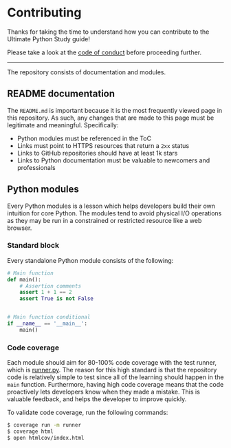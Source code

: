 # Contributing

Thanks for taking the time to understand how you can contribute to the
Ultimate Python Study guide!

Please take a look at the [code of conduct](CODE_OF_CONDUCT.md) before
proceeding further.

---

The repository consists of documentation and modules.

## README documentation

The `README.md` is important because it is the most frequently viewed page
in this repository. As such, any changes that are made to this page must be
legitimate and meaningful. Specifically:

- Python modules must be referenced in the ToC
- Links must point to HTTPS resources that return a `2xx` status
- Links to GitHub repositories should have at least 1k stars
- Links to Python documentation must be valuable to newcomers and professionals

## Python modules

Every Python modules is a lesson which helps developers build their own
intuition for core Python. The modules tend to avoid physical I/O operations
as they may be run in a constrained or restricted resource like a web browser.

### Standard block

Every standalone Python module consists of the following:

```python
# Main function
def main():
    # Assertion comments
    assert 1 + 1 == 2
    assert True is not False


# Main function conditional
if __name__ == '__main__':
    main()
```

### Code coverage

Each module should aim for 80-100% code coverage with the test runner, which
is [runner.py](runner.py). The reason for this high standard is that the
repository code is relatively simple to test since all of the learning should
happen in the `main` function. Furthermore, having high code coverage means
that the code proactively lets developers know when they made a mistake. This
is valuable feedback, and helps the developer to improve quickly.

To validate code coverage, run the following commands:

```bash
$ coverage run -m runner
$ coverage html
$ open htmlcov/index.html
```
